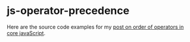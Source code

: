 # js-operator-precedence

Here are the source code examples for my [post on order of operators in core javaScript](https://dustinpfister.github.io/2019/02/02/js-operator-precedence/).

